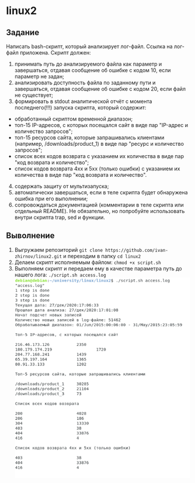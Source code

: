 # linux2

## Задание

Написать bash-скрипт, который анализирует лог-файл. Ссылка на лог-файл приложена.
Скрипт должен:
1. принимать путь до анализируемого файла как параметр и завершаться, отдавая сообщение об ошибке с кодом 10, если параметр не задан;
2. анализировать доступность файла по заданному пути и завершаться, отдавая сообщение об ошибке с кодом 20, если файл не существует;
3. формировать в stdout аналитической отчёт с момента последнего(!!!) запуска скрипта, который содержит:
  - обработанный скриптом временной диапазон;
  - топ-15 IP-адресов, с которых посещался сайт в виде пар "IP-адрес и количество запросов";
  - топ-15 ресурсов сайта, которые запрашивались клиентами (например, /downloads/product_1) в виде пар "ресурс и количество запросов";
  - список всех кодов возврата с указанием их количества в виде пар "код возврата и количество";
  - список кодов возврата 4xx и 5xx (только ошибки) с указанием их количества в виде пар "код возврата и количество".
4. содержать защиту от мультизапуска;
5. автоматически завершаться, если в теле скрипта будет обнаружена ошибка при его выполнении;
6. сопровождаться документацией (комментарии в теле скрипта или отдельный README).
Не обязательно, но попробуйте использовать внутри скрипта trap, sed и функции.

## Выволнение
1. Выгружаем репозиторий `git clone https://github.com/ivan-zhirnov/linux2.git` и переходим в папку `cd linux2`
2. Делаем скрипт исполняемым файлом: `chmod +x script.sh`
3. Выполняем скрипт и передаем ему в качестве параметра путь до нашего лога: `./script.sh access.log`
![](https://github.com/ivan-zhirnov/linux2/blob/main/%D0%BF%D0%B0%D1%80%D1%81%D0%B5%D1%80.jpg)
